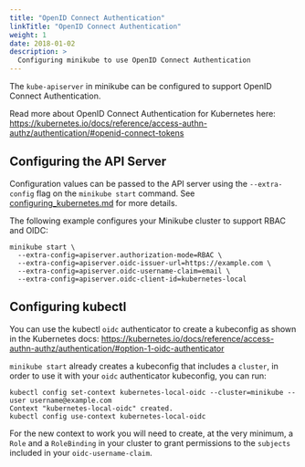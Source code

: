 ```yaml
---
title: "OpenID Connect Authentication"
linkTitle: "OpenID Connect Authentication"
weight: 1
date: 2018-01-02
description: >
  Configuring minikube to use OpenID Connect Authentication
---
```


The `kube-apiserver` in minikube can be configured to support OpenID Connect Authentication.

Read more about OpenID Connect Authentication for Kubernetes here: <https://kubernetes.io/docs/reference/access-authn-authz/authentication/#openid-connect-tokens>

## Configuring the API Server

Configuration values can be passed to the API server using the `--extra-config` flag on the `minikube start` command. See [configuring_kubernetes.md](https://minikube.sigs.k8s.io/docs/reference/configuration/kubernetes/) for more details.

The following example configures your Minikube cluster to support RBAC and OIDC:

```shell
minikube start \
  --extra-config=apiserver.authorization-mode=RBAC \
  --extra-config=apiserver.oidc-issuer-url=https://example.com \
  --extra-config=apiserver.oidc-username-claim=email \
  --extra-config=apiserver.oidc-client-id=kubernetes-local
```

## Configuring kubectl

You can use the kubectl `oidc` authenticator to create a kubeconfig as shown in the Kubernetes docs: <https://kubernetes.io/docs/reference/access-authn-authz/authentication/#option-1-oidc-authenticator>

`minikube start` already creates a kubeconfig that includes a `cluster`, in order to use it with your `oidc` authenticator kubeconfig, you can run:

```shell
kubectl config set-context kubernetes-local-oidc --cluster=minikube --user username@example.com
Context "kubernetes-local-oidc" created.
kubectl config use-context kubernetes-local-oidc
```

For the new context to work you will need to create, at the very minimum, a `Role` and a `RoleBinding` in your cluster to grant permissions to the `subjects` included in your `oidc-username-claim`.
